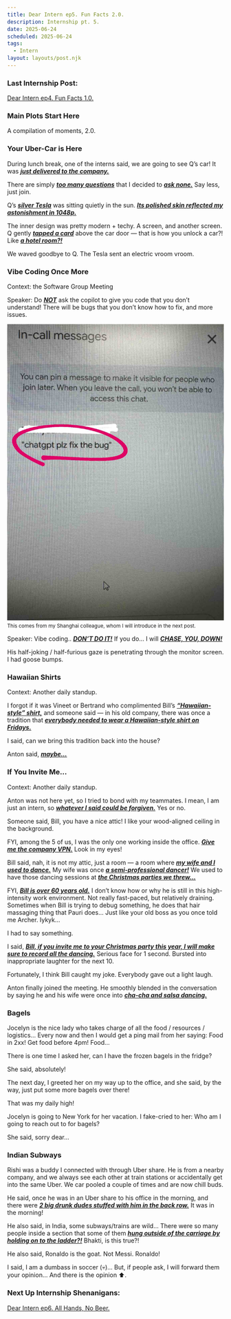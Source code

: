 ```yaml
---
title: Dear Intern ep5. Fun Facts 2.0.
description: Internship pt. 5.
date: 2025-06-24
scheduled: 2025-06-24
tags:
  - Intern
layout: layouts/post.njk
---
```


<h3>Last Internship Post:</h3>
<a href="{{ '/posts/dearinternep4/' | url }}">Dear Intern ep4. Fun Facts 1.0.</a>

<h3>Main Plots Start Here</h3>

A compilation of moments, 2.0.

<h3>Your Uber-Car is Here</h3>

During lunch break, one of the interns said, we are going to see Q’s car! It was ***<u>just delivered to the company.***</u>

There are simply ***<u>too many questions***</u> that I decided to ***<u>ask none.***</u> Say less, just join.

Q’s ***<u>silver Tesla***</u> was sitting quietly in the sun. ***<u>Its polished skin reflected my astonishment in 1048p.***</u>

The inner design was pretty modern + techy. A screen, and another screen. Q gently ***<u>tapped a card***</u> above the car door — that is how you unlock a car?! Like ***<u>a hotel room?!***</u>

We waved goodbye to Q. The Tesla sent an electric vroom vroom.

<h3>Vibe Coding Once More</h3>

Context: the Software Group Meeting

Speaker: Do ***<u>NOT***</u> ask the copilot to give you code that you don’t understand! There will be bugs that you don’t know how to fix, and more issues.

![Use ChatGPT to debug.](/img/blog5.0/ai_fix_bug_pls.jpeg)
<small>This comes from my Shanghai colleague, whom I will introduce in the next post.</small>

Speaker: Vibe coding.. ***<u>DON’T DO IT!***</u> If you do… I will ***<u>CHASE, YOU, DOWN!***</u>

His half-joking / half-furious gaze is penetrating through the monitor screen. I had goose bumps.

<h3>Hawaiian Shirts</h3>

Context: Another daily standup.

I forgot if it was Vineet or Bertrand who complimented Bill’s ***<u>“Hawaiian-style” shirt,***</u> and someone said — in his old company, there was once a tradition that ***<u>everybody needed to wear a Hawaiian-style shirt on Fridays.***</u>

I said, can we bring this tradition back into the house?

Anton said, ***<u>maybe…***</u>

<h3>If You Invite Me…</h3>

Context: Another daily standup.

Anton was not here yet, so I tried to bond with my teammates. I mean, I am just an intern, so ***<u>whatever I said could be forgiven.***</u> Yes or no.

Someone said, Bill, you have a nice attic! I like your wood-aligned ceiling in the background.

FYI, among the 5 of us, I was the only one working inside the office. ***<u>Give me the company VPN.***</u> Look in my eyes!

Bill said, nah, it is not my attic, just a room — a room where ***<u>my wife and I used to dance.***</u> My wife was once ***<u>a semi-professional dancer!***</u> We used to have those dancing sessions at ***<u>the Christmas parties we threw…***</u>

FYI, ***<u>Bill is over 60 years old.***</u> I don’t know how or why he is still in this high-intensity work environment. Not really fast-paced, but relatively draining. Sometimes when Bill is trying to debug something, he does that hair massaging thing that Pauri does... Just like your old boss as you once told me Archer. Iykyk...

I had to say something.

I said, ***<u>Bill, if you invite me to your Christmas party this year, I will make sure to record all the dancing.***</u> Serious face for 1 second. Bursted into inappropriate laughter for the next 10.

Fortunately, I think Bill caught my joke. Everybody gave out a light laugh.

Anton finally joined the meeting. He smoothly blended in the conversation by saying he and his wife were once into ***<u>cha-cha and salsa dancing.***</u>

<h3>Bagels</h3>

Jocelyn is the nice lady who takes charge of all the food / resources / logistics... Every now and then I would get a ping mail from her saying: Food in 2xx! Get food before 4pm! Food...

There is one time I asked her, can I have the frozen bagels in the fridge?

She said, absolutely!

The next day, I greeted her on my way up to the office, and she said, by the way, just put some more bagels over there!

That was my daily high!

Jocelyn is going to New York for her vacation. I fake-cried to her: Who am I going to reach out to for bagels?

She said, sorry dear...

<h3>Indian Subways</h3>

Rishi was a buddy I connected with through Uber share. He is from a nearby company, and we always see each other at train stations or accidentally get into the same Uber. We car pooled a couple of times and are now chill buds.

He said, once he was in an Uber share to his office in the morning, and there were ***<u>2 big drunk dudes stuffed with him in the back row.***</u> It was in the morning!

He also said, in India, some subways/trains are wild… There were so many people inside a section that some of them ***<u>hung outside of the carriage by holding on to the ladder?!***</u> Bhakti, is this true?!

He also said, Ronaldo is the goat. Not Messi. Ronaldo!

I said, I am a dumbass in soccer (💀)... But, if people ask, I will forward them your opinion... And there is the opinion ⬆️.


<h3>Next Up Internship Shenanigans:</h3>
<a href="{{ '/posts/dearinternep6/' | url }}">Dear Intern ep6. All Hands, No Beer.</a>

